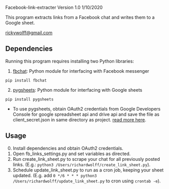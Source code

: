 Facebook-link-extracter Version 1.0 1/10/2020


This program extracts links from a Facebook chat and writes them to a Google sheet. 

rickywolff@gmail.com

## Dependencies

Running this program requires installing two Python libraries: 

1. [fbchat](https://github.com/carpedm20/fbchat): Python module for interfacing with Facebook messenger

`pip install fbchat`

2. [pygsheets](https://github.com/nithinmurali/pygsheets): Python module for interfacing with Google sheets

`pip install pygsheets`

* To use pygsheets, obtain OAuth2 credentials from Google Developers Console for google spreadsheet api and drive api and save the file as client_secret.json in same directory as project. [read more here](https://pygsheets.readthedocs.io/en/latest/authorization.html).

## Usage
0. Install dependencies and obtain OAuth2 credentials.
1. Open fb_links_settings.py and set variables as directed.
2. Run create_link_sheet.py to scrape your chat for all previously posted links. (E.g.: `python3 /Users/richardwolff/create_link_sheet.py`).
3. Schedule update_link_sheet.py to run as a cron job, keeping your sheet updated. (E.g. add `0 */6 * * * python3 /Users/richardwolff/update_link_sheet.py` to cron using `crontab -e`).
